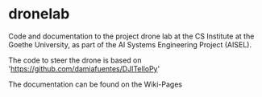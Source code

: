# dronelab
Code and documentation to the project drone lab at the CS Institute at the Goethe University, as part of the AI Systems Engineering Project (AISEL).

The code to steer the drone is based on 'https://github.com/damiafuentes/DJITelloPy'

The documentation can be found on the Wiki-Pages
